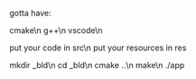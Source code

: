 gotta have:

cmake\n
g++\n
vscode\n

put your code in src\n
put your resources in res

mkdir _bld\n
cd _bld\n
cmake ..\n
make\n
./app